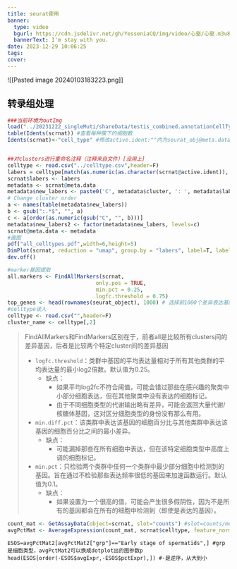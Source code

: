 ```yaml
---
title: seurat使用
banner:
  type: video
  bgurl: https://cdn.jsdelivr.net/gh/YesseniaCQ/img/video/心壑/心壑.m3u8
  bannerText: I'm stay with you.
date: 2023-12-29 10:06:25
tags:
cover:
---
```

![[Pasted image 20240103183223.png]]
## 转录组处理
```r
###当前环境为outImg
load("../20231222_singleMuti/shareData/testis_combined.annotationCellType.Rdata")
table(Idents(scrnat)) #查看每种簇下的细胞数
Idents(scrnat)<-"cell_type" #修改active.ident:""内为seurat_obj@meta.data$cell_type


##对clusters进行重命名注释（注释来自文件）[没用上]
celltype <- read.csv("../celltype.csv",header=F)
labers = celltype[match(as.numeric(as.character(scrnat@active.ident)), celltype[, 1]), 2]
scrnat$labers <- labers
metadata <- scrnat@meta.data 
metadata$new_labers <- paste0('C', metadata$cluster, ': ', metadata$labers)
# Change cluster order 
a <- names(table(metadata$new_labers))
b <- gsub(":.*$", "", a)
c <- a[order(as.numeric(gsub("C", "", b)))]
metadata$new_labers2 <- factor(metadata$new_labers, levels=c)
scrnat@meta.data <- metadata
#画图
pdf("all_celltypes.pdf",width=6,height=5)
DimPlot(scrnat, reduction = "umap", group.by = "labers", label=T, label.size=5, pt.size=1) + ggtitle('Add celltype')
dev.off()

#marker基因提取
all.markers <- FindAllMarkers(scrnat, 
		                    only.pos = TRUE, 
                            min.pct = 0.25, 
                            logfc.threshold = 0.75)
top_genes <- head(rownames(seurat_object), 1000) # 选择前1000个差异表达基因
#celltype读入
celltype <- read.csv("",header=F)
cluster_name <- celltype[,2]
```

> FindAllMarkers和FindMarkers区别在于，前者all是比较所有clusters间的差异基因，后者是比较两个特定cluster间的差异基因
> - `logfc.threshold`：类群中基因的平均表达量相对于所有其他类群的平均表达量的最小log2倍数。默认值为0.25。
>	- 缺点：
>		- 如果平均log2fc不符合阈值，可能会错过那些在感兴趣的聚类中小部分细胞表达，但在其他聚类中没有表达的细胞标记。
>		- 由于不同细胞类型的代谢输出略有差异，可能会返回大量代谢/核糖体基因，这对区分细胞类型的身份没有那么有用。
>- `min.diff.pct`：该类群中表达该基因的细胞百分比与其他类群中表达该基因的细胞百分比之间的最小差异。
>	- 缺点：
>		- 可能漏掉那些在所有细胞中表达，但在该特定细胞类型中高度上调的细胞标记。
>- `min.pct`：只检验两个类群中任何一个类群中最少部分细胞中检测到的基因。旨在通过不检验那些表达频率很低的基因来加速函数运行。默认值为0.1。
>	- 缺点：
>		- 如果设置为一个很高的值，可能会产生很多假阴性，因为不是所有的基因都会在所有的细胞中检测到（即使是表达的基因）。

```r
count_mat <- GetAssayData(object=scrnat, slot="counts") #slot=counts/meta.data/data
avgPctMat <- AverageExpression(count_mat, scrnat$celltype, feature_normalize=TRUE, min_pct=0)

```

```r"找对应细胞群makrer"
ESOS=avgPctMat2[avgPctMat2["grp"]=="Early stage of spermatids",] #grp是细胞类型，avgPctMat2可以换成dotplot出的图参数p
head(ESOS[order(-ESOS$avgExpr,-ESOS$pctExpr),]) #-是逆序，从大到小
```